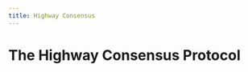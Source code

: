 ```yaml
---
title: Highway Consensus
---
```


# The Highway Consensus Protocol

<!-- The content was moved to consensus.md since most of it was general enough to also apply to Zug. TBD what this page will contain. -->
<!-- TODO confirm that we can use Casper-specific terms in the descriptions, even though Highway is a more general algorithm. For example, a value is a block.>

- nodes communicate by broadcasting units
- A unit contains:
    - citations of other units; at most one citation received per validator node; a unit can be empty at genesis
- nodes are expected to cite the latest unit from every node they have received, including their own latest unit
- if a validator does not follow the process and thus equivocates, their bid gets deactivated; this is a consequence instead of slashing
- when a node equivocates, it can still send units, but it may not be a validator
- the round leader proposes a block with a list of deploys
- Highway works as a "fork choice" where every unit votes on some branch of the chain. As a result, over time, units form a Directed Acyclic Graph (DAG), where units are teh vertices and citations are the edges. (Include a diagram here or a screenshot of B's visualization tool.)
- Highway proceeds in rounds
- A block is finalized if there is a summit among units. A summit is a structure within the graph characterized by a quorum q, which is a percentage of the participating validator weight; at level k in the graph
- For a given fault tolerance threshold t, finality is: (2q-n)(1-2^-k) > t
    - if q is close to 100% of nodes, as k grows, the maximum level of the summit will grow
    - if q is close to n, meaning the whole network participates, a block can be finalized with a high fault tolerance threshold (FTT)
    - the FTT is the weight of the nodes that would have to collude to finalize a conflicting block and revert the transactions in that block; if more than 1/3 of validator weight is faulty and colludes, those nodes will prevent block finalization and stall the network

- Moved from consensus.md, as it pertains mostly to Highway: A block's fault tolerance increases beyond one-third as the protocol continues. If all validators are honest, it approaches 100%.